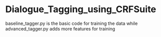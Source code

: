 # Dialogue_Tagging_using_CRFSuite
baseline_tagger.py is the basic code for training the data while advanced_tagger.py adds more features for training
